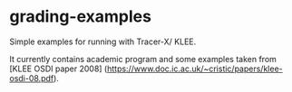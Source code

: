 # grading-examples

Simple examples for running with Tracer-X/ KLEE.

It currently contains academic program and 
some examples taken from [KLEE OSDI paper 2008] (https://www.doc.ic.ac.uk/~cristic/papers/klee-osdi-08.pdf).

